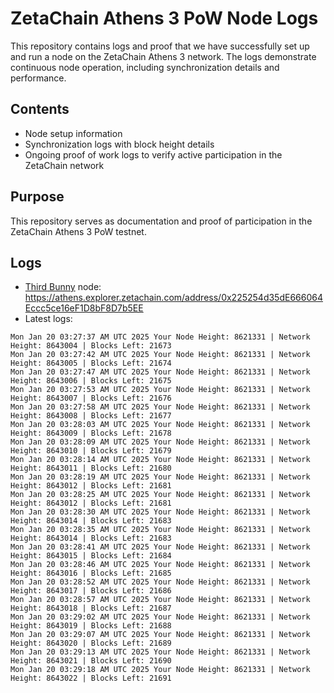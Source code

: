 # ZetaChain Athens 3 PoW Node Logs
This repository contains logs and proof that we have successfully set up and run a node on the ZetaChain Athens 3 network. The logs demonstrate continuous node operation, including synchronization details and performance.

## Contents
- Node setup information
- Synchronization logs with block height details
- Ongoing proof of work logs to verify active participation in the ZetaChain network

## Purpose
This repository serves as documentation and proof of participation in the ZetaChain Athens 3 PoW testnet.

## Logs

- [Third Bunny](https://thirdbunny.xyz/) node: https://athens.explorer.zetachain.com/address/0x225254d35dE666064Eccc5ce16eF1D8bF8D7b5EE
- Latest logs:
```
Mon Jan 20 03:27:37 AM UTC 2025 Your Node Height: 8621331 | Network Height: 8643004 | Blocks Left: 21673
Mon Jan 20 03:27:42 AM UTC 2025 Your Node Height: 8621331 | Network Height: 8643005 | Blocks Left: 21674
Mon Jan 20 03:27:47 AM UTC 2025 Your Node Height: 8621331 | Network Height: 8643006 | Blocks Left: 21675
Mon Jan 20 03:27:53 AM UTC 2025 Your Node Height: 8621331 | Network Height: 8643007 | Blocks Left: 21676
Mon Jan 20 03:27:58 AM UTC 2025 Your Node Height: 8621331 | Network Height: 8643008 | Blocks Left: 21677
Mon Jan 20 03:28:03 AM UTC 2025 Your Node Height: 8621331 | Network Height: 8643009 | Blocks Left: 21678
Mon Jan 20 03:28:09 AM UTC 2025 Your Node Height: 8621331 | Network Height: 8643010 | Blocks Left: 21679
Mon Jan 20 03:28:14 AM UTC 2025 Your Node Height: 8621331 | Network Height: 8643011 | Blocks Left: 21680
Mon Jan 20 03:28:19 AM UTC 2025 Your Node Height: 8621331 | Network Height: 8643012 | Blocks Left: 21681
Mon Jan 20 03:28:25 AM UTC 2025 Your Node Height: 8621331 | Network Height: 8643012 | Blocks Left: 21681
Mon Jan 20 03:28:30 AM UTC 2025 Your Node Height: 8621331 | Network Height: 8643014 | Blocks Left: 21683
Mon Jan 20 03:28:35 AM UTC 2025 Your Node Height: 8621331 | Network Height: 8643014 | Blocks Left: 21683
Mon Jan 20 03:28:41 AM UTC 2025 Your Node Height: 8621331 | Network Height: 8643015 | Blocks Left: 21684
Mon Jan 20 03:28:46 AM UTC 2025 Your Node Height: 8621331 | Network Height: 8643016 | Blocks Left: 21685
Mon Jan 20 03:28:52 AM UTC 2025 Your Node Height: 8621331 | Network Height: 8643017 | Blocks Left: 21686
Mon Jan 20 03:28:57 AM UTC 2025 Your Node Height: 8621331 | Network Height: 8643018 | Blocks Left: 21687
Mon Jan 20 03:29:02 AM UTC 2025 Your Node Height: 8621331 | Network Height: 8643019 | Blocks Left: 21688
Mon Jan 20 03:29:07 AM UTC 2025 Your Node Height: 8621331 | Network Height: 8643020 | Blocks Left: 21689
Mon Jan 20 03:29:13 AM UTC 2025 Your Node Height: 8621331 | Network Height: 8643021 | Blocks Left: 21690
Mon Jan 20 03:29:18 AM UTC 2025 Your Node Height: 8621331 | Network Height: 8643022 | Blocks Left: 21691
```
